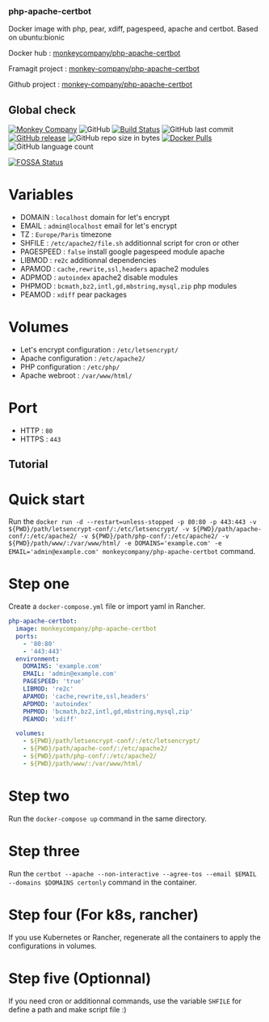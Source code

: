 ### php-apache-certbot
Docker image with php, pear, xdiff, pagespeed, apache and certbot. Based on ubuntu:bionic

Docker hub : [monkeycompany/php-apache-certbot](https://hub.docker.com/r/monkeycompany/php-apache-certbot/)

Framagit project : [monkey-company/php-apache-certbot](https://framagit.org/monkey-company/php-apache-certbot)

Github project : [monkey-company/php-apache-certbot](https://github.com/monkey-company/php-apache-certbot)

## Global check

[![Monkey Company](https://img.shields.io/badge/Monkey-Company-red.svg?longCache=true&style=flat)](https://themonkey.co/)
![GitHub](https://img.shields.io/github/license/monkey-company/php-apache-certbot.svg)
[![Build Status](https://travis-ci.org/monkey-company/php-apache-certbot.svg?branch=master)](https://travis-ci.org/monkey-company/php-apache-certbot)
![GitHub last commit](https://img.shields.io/github/last-commit/monkey-company/php-apache-certbot.svg)
[![GitHub release](https://img.shields.io/github/release/monkey-company/php-apache-certbot.svg)](https://github.com/monkey-company/php-apache-certbot/releases/latest)
![GitHub repo size in bytes](https://img.shields.io/github/repo-size/monkey-company/php-apache-certbot.svg)
[![Docker Pulls](https://img.shields.io/docker/pulls/monkeycompany/php-apache-certbot.svg)](https://hub.docker.com/r/monkeycompany/php-apache-certbot/)
![GitHub language count](https://img.shields.io/github/languages/count/monkey-company/php-apache-certbot.svg)

[![FOSSA Status](https://app.fossa.io/api/projects/git%2Bgithub.com%2Fmonkey-company%2Fphp-apache-certbot.svg?type=large)](https://app.fossa.io/projects/git%2Bgithub.com%2Fmonkey-company%2Fphp-apache-certbot?ref=badge_large)

# Variables

- DOMAIN : ```localhost``` domain for let's encrypt
- EMAIL : ``` admin@localhost ``` email for let's encrypt
- TZ : ``` Europe/Paris ``` timezone
- SHFILE : ``` /etc/apache2/file.sh ``` additionnal script for cron or other
- PAGESPEED : ``` false ``` install google pagespeed module apache
- LIBMOD : ``` re2c ``` additionnal dependencies
- APAMOD : ``` cache,rewrite,ssl,headers ``` apache2 modules
- ADPMOD : ``` autoindex ``` apache2 disable modules
- PHPMOD : ``` bcmath,bz2,intl,gd,mbstring,mysql,zip ``` php modules
- PEAMOD : ``` xdiff ``` pear packages

# Volumes
- Let's encrypt configuration : ```/etc/letsencrypt/```
- Apache configuration : ```/etc/apache2/```
- PHP configuration : ```/etc/php/```
- Apache webroot : ```/var/www/html/```

# Port
- HTTP : ```80```
- HTTPS : ```443```

## Tutorial

# Quick start

Run the ```docker run -d --restart=unless-stopped -p 80:80 -p 443:443 -v ${PWD}/path/letsencrypt-conf/:/etc/letsencrypt/ -v ${PWD}/path/apache-conf/:/etc/apache2/ -v ${PWD}/path/php-conf/:/etc/apache2/ -v ${PWD}/path/www/:/var/www/html/ -e DOMAINS='example.com' -e EMAIL='admin@example.com' monkeycompany/php-apache-certbot``` command.

# Step one

Create a ```docker-compose.yml``` file or import yaml in Rancher.

```yaml
php-apache-certbot:
  image: monkeycompany/php-apache-certbot
  ports:
    - '80:80'
    - '443:443'
  environment:
    DOMAINS: 'example.com'
    EMAIL: 'admin@example.com'
    PAGESPEED: 'true'
    LIBMOD: 're2c'
    APAMOD: 'cache,rewrite,ssl,headers'
    APDMOD: 'autoindex'
    PHPMOD: 'bcmath,bz2,intl,gd,mbstring,mysql,zip'
    PEAMOD: 'xdiff'

  volumes:
    - ${PWD}/path/letsencrypt-conf/:/etc/letsencrypt/
    - ${PWD}/path/apache-conf/:/etc/apache2/
    - ${PWD}/path/php-conf/:/etc/apache2/
    - ${PWD}/path/www/:/var/www/html/
```

# Step two

Run the ```docker-compose up``` command in the same directory.

# Step three

Run the ```certbot --apache --non-interactive --agree-tos --email $EMAIL --domains $DOMAINS certonly``` command in the container.

# Step four (For k8s, rancher)

If you use Kubernetes or Rancher, regenerate all the containers to apply the configurations in volumes.

# Step five (Optionnal)

If you need cron or additionnal commands, use the variable ``` SHFILE ``` for define a path and make script file :)
